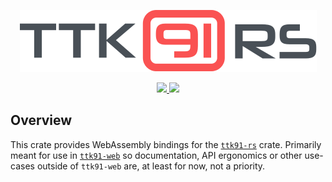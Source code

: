 <p align="center"><img src="https://github.com/dogamak/ttk91-rs/blob/master/assets/ttk91rs-logo.svg" /></p>
<p align="center">
  <a href="https://travis-ci.com/dogamak/ttk91-wasm">
    <img src="https://travis-ci.com/dogamak/ttk91-wasm.svg?branch=master" />
  </a>
  <a href="https://npmjs.com/package/ttk91-wasm">
    <img src="https://badge.fury.io/js/ttk91-wasm.svg" />
  </a>
</p>

## Overview

This crate provides WebAssembly bindings for the [`ttk91-rs`](https://github.com/dogamak/ttk91-rs) crate.
Primarily meant for use in [`ttk91-web`](https://github.com/dogamak/ttk91-web) so documentation, API ergonomics or other use-cases outside of `ttk91-web` are, at least for now, not a priority.
